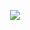 <p align="center">
  <img src="https://github.com/user-attachments/assets/7b49ed4f-cb8d-4883-8423-df4c94a8992d"/>
</p>
